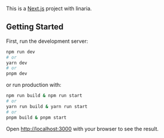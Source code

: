 This is a [Next.js](https://nextjs.org/) project with linaria.

## Getting Started

First, run the development server:

```bash
npm run dev
# or
yarn dev
# or
pnpm dev
```
or run production with:

```bash
npm run build & npm run start
# or
yarn run build & yarn run start
# or
pnpm build & pnpm start
```

Open [http://localhost:3000](http://localhost:3000) with your browser to see the result.

